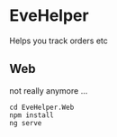 # EveHelper
Helps you track orders etc

## Web
not really anymore ...
```
cd EveHelper.Web
npm install
ng serve
```
